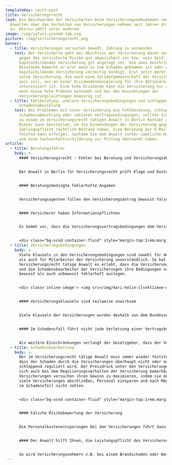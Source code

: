 ```yaml
---
templateKey: recht-post
title: Versicherungsrecht
lead: Die Beschwerden der Versicherten beim Versicherungsombudsmann sowie bei
  Anwälten über das Verhalten von Versicherungen nehmen seit Jahren dramatisch
  zu. Hierzu zählt unter anderem
image: /img/safari-pinned-tab.svg
picture: /img/versicherungsrecht.png
banner:
  - title: Versicherungen versuchen bewußt, Zahlung zu vermeiden
    text: Der Versicherte geht bei Abschluss der Versicherung davon aus, dass er
      gegen das versicherte Risiko gut abgesichert sei bzw. sein Geld in der
      kapitalbildenden Versicherung gut angelegt sei. Die oben beschriebenen
      Misstände bemerkt er erst wenn es zum Schaden gekommen ist oder er die
      kapitalbildende Versicherung vorzeitig kündigt. Erst jetzt merkt er, dass
      seine Versicherung, die auch eine Solidargemeinschaft der Versicherten
      sein soll, nur an einer Dividendenmaximierung für ihre Aktionäre
      interessiert ist. Eine hohe Dividende kann die Versicherung nur auszahlen,
      wenn diese hohe Prämien einnimmt und bei den Auszahlungen der
      Versicherungsleistungen knausrig ist
  - title: Fehlberatung, unklare Versicherungsbedingungen und schleppende
      Schadensabwicklung
    text: Bei Problemen mit einer Versicherung wie Fehlberatung, schleppender
      Schadensabwicklung oder unklaren Vertragsbedingungen, sollten Sie umgehend
      zu einem im Versicherungsrecht tätigen Anwalt in Berlin Kontakt aufnehmen.
      Dieser kann beurteilen, ob die Einwendungen der Versicherung gegen ihre
      Zahlungspflicht rechtlich Bestand haben. Eine Beratung per E-Mail oder
      Telefon kann erfolgen, nachdem Sie dem Anwalt vorher sämtliche Unterlagen
      und eine Sachverhaltsschilderung zur Prüfung übersandt haben.
article:
  - title: Beratungsfehler
    body: >-
      #### Versicherungsrecht - Fehler bei Beratung und Versicherungsabschluss


      Der Anwalt in Berlin für Versicherungsrecht prüft Klage und Kostenrisiko bei ungesetzlichen Versicherungsbedingungen. Gerade die fehlerhafte Beratung durch die Versicherungsagenten hat zur Folge, dass die Versicherungsnehmer trotz Prämienzahlung im Schadensfall ihre Versicherungsleistung nicht erhalten. Der im Versicherungsrecht tätige Anwalt erlebt, dass den Versicherungsnehmern Versicherungen verkauft wurden, die ihren Bedürfnissen nicht entsprachen. 


      #### Beratungsbedingte fehlerhafte Angaben


      Versicherungsagenten füllen den Versicherungsantrag bewusst falsch aus, um die zu zahlende Versicherungsprämie günstiger erscheinen zu lassen. Für den Versicherungsnehmer hat dies zur Folge, dass er die Gefahr eingeht, dass die Versicherung im Schadensfall nicht zahlt.


      #### Versicherer haben Informationspflichten


      Es kommt vor, dass die Versicherungsvertragsbedingungen dem Versicherungsnehmer nicht übergeben werden, so dass dieser keine Kenntnis von seinen Pflichten hat, deren Einhaltung die Voraussetzung für den Erhalt der vollen Versicherungssumme ist. In diesem Fall kann sich die Versicherung in der Regel nicht auf ihre Leistungsfreiheit berufen, selbst wenn der Versicherungsnehmer gegen Vertragsbedingungen verstoßen hat.


      <div class="bg-scnd container-fluid" style="margin-top:1rem;margin-bottom:1rem;"><div class="container"><div class="justify-content-center row"><div class="col-md-auto"><h2 style="text-align: right; width: fit-content;">Jetzt Kontakt aufnehmen</h2></div><div class="col-md-auto"><a href="https://klarheitundrecht.netlify.app//kontakt" class="btn btn-primary">Zum Kontaktformular</a></div></div></div></div>
  - title: Versicherungsbedingungen
    body: >-
      Viele Klauseln in den Versicherungsbedingungen sind sowohl für den Laien
      als auch für Mitarbeiter der Versicherung unverständlich. So hat der im
      Versicherungsrecht tätige Anwalt es erlebt, dass die Versicherungsagenten
      und die Schadensbearbeiter der Versicherungen ihre Bedingungen sowohl
      bewusst als auch unbewusst fehlerhaft auslegen. 


      <div class='inline-image'> <img src=/img/mari-helin-ilsnkt1imxe-unsplash.jpg /> </div> 


      #### Versicherungsklauseln sind teilweise unwirksam


      Viele Klauseln der Versicherungen wurden deshalb von dem Bundesverfassungsgericht wegen Verletzung der Grundrechte und dem Bundesgerichtshof für unwirksam erklärt oder zugunsten des Versicherungsnehmers ausgelegt. Der Bundesgerichtshof berücksichtigt außerdem, dass das Vertragswerk der Versicherungen dem Versicherungsnehmer nahezu unbekannt ist. Der Versicherer hat neben der Übergabe der Versicherungsbedingungen sowohl beim Verkauf der Versicherung als auch im Schadensfall besondere Informationspflichten gegenüber dem Versicherungsnehmer. Diesen Informationspflichten kommen die Versicherungen oft nicht nach.


      #### Im Schadensfall führt nicht jede Verletzung einer Vertragsbedingung zum Verlust des Versicherungsschutzes


      Als weitere Einschränkungen verlangt der Gesetzgeber, dass der Versicherungsnehmer die Vertragsbedingung schlechthin unentschuldbar verletzt haben muss, die das gewöhnliche Maß erheblich übersteigt (grob fahrlässig) oder die Verletzung der Vertragsbedingung bewusst in Kauf nahm (Vorsatz). Bei einer grob fahrlässigen Verletzung der Versicherungsbedingungen hat der Versicherungsnehmer in der Regel einen Anspruch auf einen Teil der Versicherungssumme, bei Vorsatz wird die Versicherung vollständig leistungsfrei. Selbst wenn diese Voraussetzungen gegeben sind, kann der Versicherungsnehmer die Versicherungsleistung noch erhalten, wenn er nachweist, dass die Verletzung der Vertragsbedingung keinen Einfluss auf den aufgetretenen Schaden hatte. Dies kann und soll nur eine beispielhafte Aufzählung sein.
  - title: Schadensbearbeitung
    body: >-
      Der im Versicherungsrecht tätige Anwalt muss immer wieder feststellen,
      dass der Schaden durch die Versicherungen überhaupt nicht oder nur
      schleppend reguliert wird. Der Preisdruck unter den Versicherungen macht
      sich auch bei dem Regulierungsverhalten der Versicherung bemerkbar. Die
      Versicherungen versuchen ihren Gewinn zu maximieren, indem sie möglichst
      viele Versicherungen abschließen, Personal einsparen und nach Möglichkeit
      im Schadensfall nicht zahlen.


      <div class="bg-scnd container-fluid" style="margin-top:1rem;margin-bottom:1rem;"><div class="container"><div class="justify-content-center row"><div class="col-md-auto"><h2 style="text-align: right; width: fit-content;">Jetzt Kontakt aufnehmen</h2></div><div class="col-md-auto"><a href="/kontakt" class="btn btn-primary">Zum Kontaktformular</a></div></div></div></div>


      #### Falsche Risikobewertung der Versicherung


      Die Personalkosteneinsparungen bei den Versicherungen führt dazu, dass viele Versicherungen das zu versichernde Objekt nicht vor Vertragsabschluss untersuchen. Dies hat zur Folge, dass diese Versicherungen das zu versichernde Risiko nicht kennen. Häufen sich bei einer Versicherung die Schadensfälle, weil diese zu viele schadensgeneigte Objekte mit einer zu niedrigen Prämie versichert hat, versucht diese ihren Gewinn zu halten, indem sie bei den Versicherungsleistungen spart.


      #### Der Anwalt hilft Ihnen, die Leistungspflicht des Versicherers durchzusetzen


      So wird Versicherungsnehmern z.B. bei einem Brandschaden oder Wasserschaden mitgeteilt, dass die Versicherung nicht oder nur teilweise leisten wird, weil der Versicherungsnehmer seine Vertragspflichten verletzt habe. Erst nachdem ein Anwalt eingeschaltet wurde, zeigt sich die Versicherung oft zahlungsbereit.
---
```

